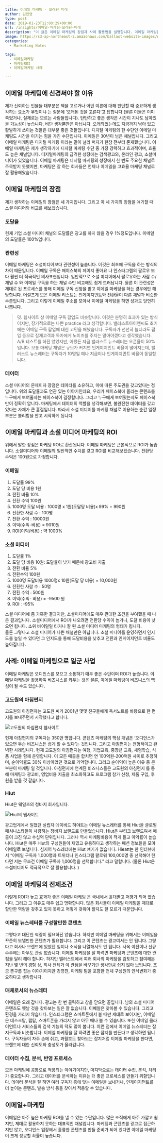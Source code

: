 ```yaml
---
title: 이메일 마케팅 - 오래된 미래
author: 김민영
type: post
date: 2019-01-23T12:00:29+00:00
url: /insights/이메일-마케팅-오래된-미래
description: "이 글은 이메일 마케팅의 장점과 사례 활용법을 설명합니다. 이메일 마케팅은 디지털 마케팅 수단 중 가장 강력하고 효과적이지만 많은 조직이 제대로 활용하지 못하는 대표적인 채널입니다."
image: https://s3-ap-northeast-2.amazonaws.com/ballast-website-images/wp-content/uploads/2019/01/23120533/IMG_0003.jpg
categories:
  - Marketing Notes

tags:
  - 이메일마케팅
  - 마케팅ROI
  - 이메일마케팅 사례

---
```


## 이메일 마케팅에 신경써야 할 이유 

제가 신뢰하는 인물들 대부분은 책을 고르거나 어떤 이론에 대해 판단할 때 중요하게 생각하는 요소가 무엇이냐 는 질문에 ‘오래된 것을 고른다’고 답합니다 (물론 이들은 이미 죽었거나, 실제로는 모르는 사람들입니다). 탄탄하고 좋은 생각은 시간이 지나도 남아있을 가능성이 높습니다. 비단 생각뿐만은 아닙니다. 오래되었는데도 지금까지 남아 있고 활발하게 쓰이는 것들은 대부분 좋은 것들입니다. 
디지털 마케팅의 한 수단인 이메일 마케팅도 시간을 이기는 힘을 가진 수단입니다. 이메일은 30년이 넘은 채널입니다. 그리고 이메일 마케팅은 디지털 마케팅 이라는 말이 널리 퍼지기 한참 전부터 존재했습니다. 
이메일 마케팅은 제가 생각하기에 디지털 마케팅 수단 중 가장 강력하고 효과적이며, 효율도 높은 채널입니다. 디지털마케팅의 급격한 성장에는 검색광고와, 온라인 광고, 소셜미디어가 있었습니다. 이메일 마케팅은 디지털 마케팅의 성장에서 한 번도 주요한 채널로 주목받지 못했지만, 마케팅은 잘 하는 회사들은 언제나 이메일을 고효율 마케팅 채널로 잘 활용해왔습니다. 


## 이메일 마케팅의 장점
제가 생각하는 이메일의 장점은 세 가지입니다. 그리고 이 세 가지의 장점을 얘기할 때 소셜 미디어와 비교를 해보겠습니다. 

### 도달율 
현재 기업 소셜 미디어 채널의 도달률은 광고를 하지 않을 경우 1%정도입니다. 이메일의 도달률은 100%입니다. 

### 관련성 
이메일 마케팅은 소셜미디어보다 관련성이 높습니다. 이것은 최초에 구독을 하는 방식의 차이 때문입니다. 이메일 구독은 페이스북의 페이지 좋아요 나 인스타그램의 팔로우 보다 훨씬 더 적극적인 의사표현입니다. 일반적으로 소셜 미디어에서 팔로우하는 사람 수/채널 수 와 이메일 구독을 하는 채널 수만 비교해도 쉽게 드러납니다. 물론 이 관련성은 제대로 된 프로세스를 통해 이메일 구독 신청을 받고 이메일 마케팅을 하는 경우에만 해당합니다. 어설프게 모은 이메일 리스트는 인게이지먼트와 전환율이 다른 채널과 비슷한 수준입니다. 그리고 이렇게 이메일 주소를 모아서 이메일 마케팅을 하면 성과도 당연히 나쁩니다. 

> 덧. 웹사이트 상 이메일 구독 팝업도 비슷합니다. 이것은 분명히 효과가 있는 방식이지만, 장기적으로는 나쁜 practice 라고 생각합니다. 밸러스트아이앤씨도 초기에는 이메일 구독 팝업에 대한 고민을 해봤습니다. 구독자가 천천히 늘더라도 팝업 등으로 잠재고객과 독자에게 노이즈를 주지는 말아야겠다고 생각했습니다. A/B 테스트를 하진 않았지만, 어쨌든 지금 밸러스트 뉴스레터는 오픈율이 50% 입니다. 보통 마케팅 채널은 규모가 커지면 인게이지먼트 비율이 떨어지는데, 밸러스트 뉴스레터는 구독자가 10명일 때나 지금이나 인게이지먼트 비율이 동일합니다. 

### 데이터 
소셜 미디어의 문제이자 장점은 데이터를 소유하고, 이에 따른 주도권을 갖고있다는 점입니다. 위의 도달률과도 연관 있는 이야기인데요, 우리가 페이스북에 올리는 콘텐츠를 누구에게 보여줄지는 페이스북이 결정합니다. 그리고 누구에게 보여줬는지도 페이스북만이 정확히 압니다. 마케팅에서 데이터의 역할을 생각해보면, 불완전한 데이터를 갖고 있다는 자체가 큰 흠결입니다. 따라서 소셜 미디어를 마케팅 채널로 이용하는 순간 일정부분은 불리함을 안고 시작하게 됩니다. 

## 이메일 마케팅과 소셜 미디어 마케팅의 ROI
위에서 말한 장점은 마케팅 ROI로 환산됩니다. 이메일 마케팅은 근본적으로 ROI가 높습니다. 소셜미디어와 이메일의 일반적인 수치를 갖고 ROI를 비교해보겠습니다. 전환당 수익은 100원으로 가정합니다. 

### 이메일 
1. 도달률 99%
2. 도달 당 비용 1원 
3. 전환 비율 10%
4. 전환 수익 100원
5. 1000명 도달 비용 : 1000명 x 1원(도달당 비용)x 99% = 990원
6. 전환한 사람 수 : 100명 
7. 전환 수익 : 10000원 
8. 이익(수익-비용) = 9010원
9. ROI(이익/비용) : 약 1000% 


### 소셜 미디어 

1. 도달률 1%
2. 도달 당 비용 10원: 도달률이 낮기 때문에 광고비 지출
3. 전환 비율 5% 
4. 전환수익 100원
5.  1000명 도달비용 1000명x 10원(도달 당 비용)  = 10,000원 
6. 전환한 사람 수 : 50명
7. 전환 수익 : 500원
8. 이익(수익- 비용) = -9500 원 
9. ROI : -95% 

소셜 미디어에 좀 가혹한 결과지만, 소셜미디어에도 매우 관대한 조건을 부여했을 때 나온 결과입니다. 소셜미디어에서 ROI가 나오려면 전환당 수익이 높거나, 도달 비용이 낮으면 됩니다. 소위 바이럴럴 타거나 잘 된 소셜 미디어 마케팅의 형태가 됩니다.  
물론 그렇다고 소셜 미디어가 나쁜 채널만은 아닙니다. 소셜 미디어를 운영하면서 인지도를 높일 수 있다면 그 인지도를 통해 도달비용을 낮추고 전환과 인게이지먼트 비율도 높아집니다. 


## 사례: 이메일 마케팅으로 일군 사업
이메일 마케팅은 오디언스를 모으고 소통하기 매우 좋은 수단이며 ROI가 높습니다. 이메일 마케팅을 활용하여 비즈니스를 키우는 것은 물론, 이메일 마케팅이 비즈니스의 핵심이 될 수도 있습니다. 

### 고도원의 아침편지
고도원의 아침편지는 고도원 씨가 2001년 몇몇 친구들에게 독서노트를 바탕으로 한 편지를 보내주면서 시작했다고 합니다. 

![고도원의 아침편지 웹사이트](https://s3-ap-northeast-2.amazonaws.com/ballast-website-images/wp-content/uploads/2019/01/23120935/kdw.png)


현재 아침편지의 구독자는 350만 명입니다. 콘텐츠 마케팅의 핵심 개념은 ‘오디언스가 있으면 무슨 비즈니스든 쉽게 할 수 있다’는 것입니다. 그리고 아침편지는 전형적이고 완벽한 사례입니다. 
현재 고도원의 아침편지는 여행, 기업교육, 중장년 교육, 체험학습, 식품 사업을 함께 운영합니다. 이 모든 매출을 합치면 연 100억원-200억원 사이로 추정하며, 순이익률도 30% 이상이었던 것으로 기억합니다.  그리고 순이익이 높은 이유 중 큰 부분이 마케팅 일 것입니다. 
아침편지에 연계된 비즈니스들은 고도원의 아침편지 를 통해 마케팅과 광고비, 영업비용 지출을 최소화하고도 프로그램 참가 신청, 제품 구입, 후원을 받을 것 같습니다. 

### Hiut 
Hiut은 웨일즈의 청바지 회사입니다. 

![Hiut의 웹사이트](https://s3-ap-northeast-2.amazonaws.com/ballast-website-images/wp-content/uploads/2019/01/23120934/hiut.png)


광고업계에서 일했던 설립자 데이비드 하야트는 이메일 뉴스레터를 통해 Hiut을 글로벌 패셔니스타들이 사랑하는 청바지 브랜드로 만들었습니다. Hiut은 부티크 브랜드여서 매출이 크진 않고 수십억 단위입니다. 그러나 역시 마케팅비용이 적게 들고 이익률이 높습니다. 
Hiut은 매주 Hiut의 구성원들이 재밌고 유용하다고 생각하는 패션 정보들을 모아 이메일로 보냅니다. 심지어 뉴스레터에는 Hiut 얘기가 없습니다. Hieatt는 한 인터뷰에서 “이메일 구독자 1,000명과 트위터나 인스타그램 팔로워 100,000명 중 선택해야 한다면 저는 무조건 이메일 구독자 1,000명을 선택합니다.” 라고 말합니다. (물론 Hiut은 소셜미디어도 적극적으로 잘 활용합니다. )


## 이메일 마케팅의 전제조건
이렇게 ROI가 높고 효과가 좋은 이메일 마케팅 은 국내에서 홀대받고 저평가 되어 있습니다. 그리고 그 이유도 매우 쉽고 명확합니다. 많은 회사들이 이메일 마케팅을 제대로 할만한 역량을 갖추고 있지 못하고 어떻게 갖춰야 할지도 잘 모르기 때문입니다. 

### 이메일 뉴스레터를 구성할만한 콘텐츠
그렇다고 대단한 역량이 필요하진 않습니다. 하지만 이메일 마케팅을 위해서는 이메일을 꾸준히 보낼만한 콘텐츠가 필요합니다. 그리고 이 콘텐츠는 광고여서는 안 됩니다. 그렇다고 회사나 브랜드에 있었던 일이나 소식을 나열해서도 안 됩니다. 사옥 이전이나 신규 수주에는 아무도 관심 없습니다. 
이메일 마케팅을 잘 하려면 마케팅과 콘텐츠에 대한 관점을 달리 해야 합니다. 하지만 밸러스트에서 여러 회사의 마케팅을 검토하고 참여해본 지난 몇 년의 경험 상, 회사 전체가 이 관점을 바꾸기란 생각만큼 쉽지 않아 보입니다. 조금 뜬구름 잡는 이야기이지만 경영진, 마케팅 팀을 포함한 전체 구성원의 인식변화가 중요하다고 생각합니다. 

### 매체로서의 뉴스레터 
이메일은 오래 갑니다. 광고는 한 번 클릭하고 창을 닫으면 끝입니다. 남의 소셜 미디어 콘텐츠도 옛날 것을 찾아보는 일은 잘 없습니다. 이메일은 찾아볼 수 있습니다. 그리고 환경을 가리지 않습니다. 인스타그램은 스마트폰에서 볼 때만 제대로 보이지만, 이메일은 데스크탑, 랩탑, 스마트폰을 가리지 않고 아무 때나 볼 수 있습니다. 또한 이메일 클라이언트나 서비스들의 검색 기능의 덕도 많이 봅니다. 
이런 점에서 이메일 뉴스레터는 잡지구독과 비슷합니다. 이메일 마케팅을 잘 하려면 좋은 잡지를 만든다고 생각하면 됩니다. 구독자들이 자주 손에 쥐고, 과월호도 찾아보는 잡지처럼 이메일 마케팅을 한다면, 브랜드에 대한 신뢰도와 충성도가 올라갑니다. 

### 데이터 수집, 분석, 반영 프로세스 
모든 마케팅에 공통으로 적용되는 이야기이지만, 마지막으로는 데이터 수집, 분석, 처리가 중요합니다. 그리고 데이터를 분석하는 이유는 더 좋은 프로세스를 만들기 위함입니다. 
데이터 분석을 잘 하면 여러 구독자 층에 맞는 이메일을 보내거나, 인게이지먼트를 더 높이는 콘텐츠, 발송 방식 등을 찾아서 적용할 수 있습니다. 

## 이메일+마케팅
이메일은 아주 높은 마케팅 ROI를 낼 수 있는 수단입니다. 많은 조직에게 아주 가깝고 쉽지만, 제대로 활용하지 못하는 대표적인 채널입니다. 마케팅과 콘텐츠를 광고로 접근하지만 않고, 오디언스 입장에서 훌륭한 콘텐츠를 만들 준비가 되어 있다면 이메일 마케팅이 크게 성공할 확률이 높습니다. 

